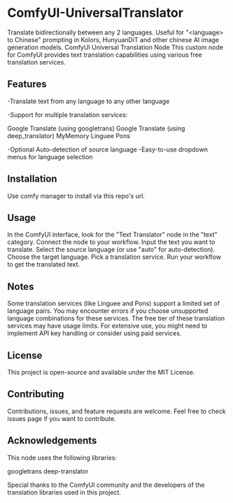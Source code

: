 # ComfyUI-UniversalTranslator
Translate bidirectionally between any 2 languages.  Useful for "&lt;language> to Chinese" prompting in Kolors, HunyuanDiT and other chinese AI image generation models.  ComfyUI Universal Translation Node
This custom node for ComfyUI provides text translation capabilities using various free translation services.

## Features

-Translate text from any language to any other language

-Support for multiple translation services:

  Google Translate (using googletrans)
  Google Translate (using deep_translator)
  MyMemory
  Linguee
  Pons


-Optional Auto-detection of source language
-Easy-to-use dropdown menus for language selection

## Installation

Use comfy manager to install via this repo's url.

## Usage

In the ComfyUI interface, look for the "Text Translator" node in the "text" category.
Connect the node to your workflow.
Input the text you want to translate.
Select the source language (or use "auto" for auto-detection).
Choose the target language.
Pick a translation service.
Run your workflow to get the translated text.

## Notes

Some translation services (like Linguee and Pons) support a limited set of language pairs. You may encounter errors if you choose unsupported language combinations for these services.
The free tier of these translation services may have usage limits. For extensive use, you might need to implement API key handling or consider using paid services.

## License
This project is open-source and available under the MIT License.
## Contributing
Contributions, issues, and feature requests are welcome. Feel free to check issues page if you want to contribute.
## Acknowledgements
This node uses the following libraries:

googletrans
deep-translator

Special thanks to the ComfyUI community and the developers of the translation libraries used in this project.
